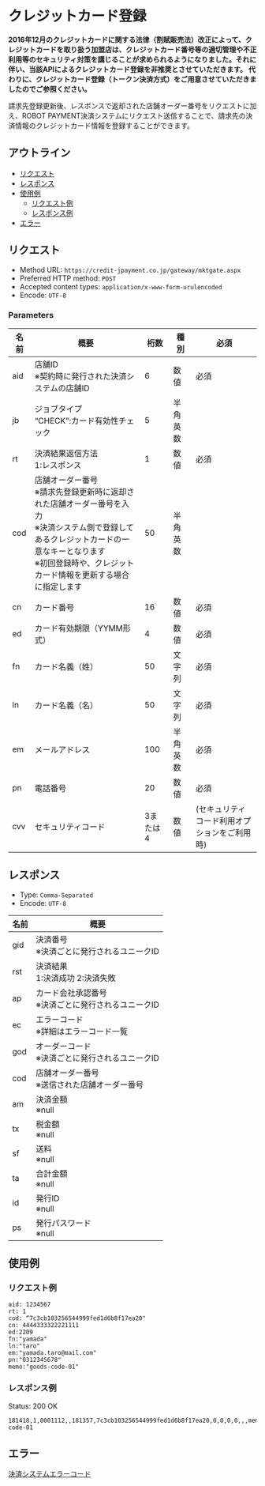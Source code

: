 # クレジットカード登録

**2016年12月のクレジットカードに関する法律（割賦販売法）改正によって、クレジットカードを取り扱う加盟店は、クレジットカード番号等の適切管理や不正利用等のセキュリティ対策を講じることが求められるようになりました。それに伴い、当該APIによるクレジットカード登録を非推奨とさせていただきます。**
**代わりに、クレジットカード登録（トークン決済方式）をご用意させていただきましたのでご参照ください。**

請求先登録更新後、レスポンスで返却された店舗オーダー番号をリクエストに加え、ROBOT PAYMENT決済システムにリクエスト送信することで、請求先の決済情報のクレジットカード情報を登録することができます。

## アウトライン

- [リクエスト](#リクエスト)
- [レスポンス](#レスポンス)
- [使用例](#使用例)
  - [リクエスト例](#リクエスト例)
  - [レスポンス例](#レスポンス例)
- [エラー](#エラー)

## リクエスト
- Method URL: `https://credit-jpayment.co.jp/gateway/mktgate.aspx`
- Preferred HTTP method: `POST`
- Accepted content types: `application/x-www-form-urulencoded`
- Encode: `UTF-8`

### Parameters

| 名前 | 概要                                                                                                                                                                                                                  | 桁数     | 種別     | 必須                                         |
| ---- | --------------------------------------------------------------------------------------------------------------------------------------------------------------------------------------------------------------------- | -------- | -------- | -------------------------------------------- |
| aid  | 店舗ID  <br> ※契約時に発行された決済システムの店舗ID                                                                                                                                                                  | 6        | 数値     | 必須                                         |
| jb   | ジョブタイプ <br> “CHECK”:カード有効性チェック                                                                                                                                                                        | 5        | 半角英数 |                                              |
| rt   | 決済結果返信方法 <br> 1:レスポンス                                                                                                                                                                                    | 1        | 数値     | 必須                                         |
| cod  | 店舗オーダー番号 <br> ※請求先登録更新時に返却された店舗オーダー番号を入力 <br> ※決済システム側で登録してあるクレジットカードの一意なキーとなります <br> ※初回登録時や、クレジットカード情報を更新する場合に指定します | 50       | 半角英数 |                                              |
| cn   | カード番号                                                                                                                                                                                                            | 16       | 数値     | 必須                                         |
| ed   | カード有効期限（YYMM形式）                                                                                                                                                                                            | 4        | 数値     | 必須                                         |
| fn   | カード名義（姓）                                                                                                                                                                                                      | 50       | 文字列   | 必須                                         |
| ln   | カード名義（名）                                                                                                                                                                                                      | 50       | 文字列   | 必須                                         |
| em   | メールアドレス                                                                                                                                                                                                        | 100      | 半角英数 | 必須                                         |
| pn   | 電話番号                                                                                                                                                                                                              | 20       | 数値     | 必須                                         |
| cvv  | セキュリティコード                                                                                                                                                                                                    | 3または4 | 数値     | (セキュリティコード利用オプションをご利用時) |

## レスポンス

- Type: `Comma-Separated`
- Encode: `UTF-8`

| 名前 | 概要                                                    |
| ---- | ------------------------------------------------------- |
| gid  | 決済番号 <br> ※決済ごとに発行されるユニークID           |
| rst  | 決済結果 <br> 1:決済成功 2:決済失敗                     |
| ap   | カード会社承認番号 <br> ※決済ごとに発行されるユニークID |
| ec   | エラーコード <br> ※詳細はエラーコード一覧               |
| god  | オーダーコード <br> ※決済ごとに発行されるユニークID     |
| cod  | 店舗オーダー番号 <br> ※送信された店舗オーダー番号       |
| am   | 決済金額 <br> ※null                                     |
| tx   | 税金額 <br> ※null                                       |
| sf   | 送料 <br> ※null                                         |
| ta   | 合計金額 <br> ※null                                     |
| id   | 発行ID <br> ※null                                       |
| ps   | 発行パスワード <br> ※null                               |


## 使用例

### リクエスト例

```
aid: 1234567
rt: 1
cod: “7c3cb103256544999fed1d6b8f17ea20"
cn: 4444333322221111
ed:2209
fn:"yamada"
ln:"taro"
em:"yamada.taro@mail.com"
pn:"0312345678"
memo:"goods-code-01"
```

### レスポンス例

Status: 200 OK

```
181418,1,0001112,,181357,7c3cb103256544999fed1d6b8f17ea20,0,0,0,0,,,memo=goods-code-01
```

## エラー

[決済システムエラーコード](/README.md#決済システムエラーコード)
